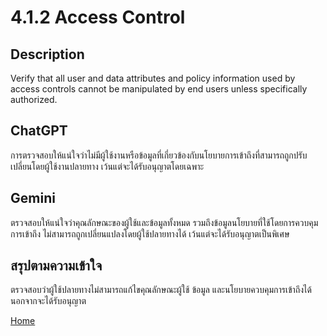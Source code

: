 # 4.1.2 Access Control
## Description
Verify that all user and data attributes and policy information used by access controls cannot be manipulated by end users unless specifically authorized.
## ChatGPT
การตรวจสอบให้แน่ใจว่าไม่มีผู้ใช้งานหรือข้อมูลที่เกี่ยวข้องกับนโยบายการเข้าถึงที่สามารถถูกปรับเปลี่ยนโดยผู้ใช้งานปลายทาง เว้นแต่จะได้รับอนุญาตโดยเฉพาะ
## Gemini
ตรวจสอบให้แน่ใจว่าคุณลักษณะของผู้ใช้และข้อมูลทั้งหมด รวมถึงข้อมูลนโยบายที่ใช้โดยการควบคุมการเข้าถึง ไม่สามารถถูกเปลี่ยนแปลงโดยผู้ใช้ปลายทางได้ เว้นแต่จะได้รับอนุญาตเป็นพิเศษ
## สรุปตามความเข้าใจ
ตรวจสอบว่าผู้ใช้ปลายทางไม่สามารถแก้ไขคุณลักษณะผู้ใช้ ข้อมูล และนโยบายควบคุมการเข้าถึงได้ นอกจากจะได้รับอนุญาต

[Home](README.md)
